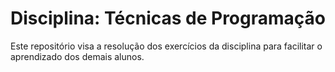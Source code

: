 # Disciplina: Técnicas de Programação
Este repositório visa a resolução dos exercícios da disciplina para facilitar o aprendizado dos demais alunos.
